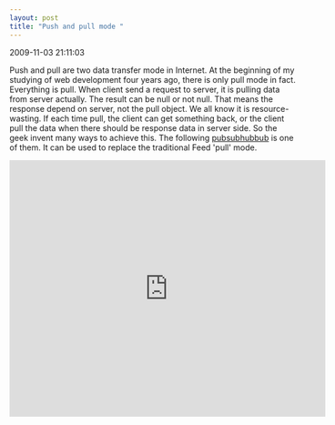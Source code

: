```yaml
---
layout: post
title: "Push and pull mode "
---
```


<p class='meta'>2009-11-03 21:11:03</p>

Push and pull are two data transfer mode in Internet. At the beginning of my studying of web development four years ago, there is only pull mode in fact. Everything is pull. When client send a request to server, it is pulling data from server actually. The result can be null or not null.  That means the response depend on server, not the pull object. We all know it is resource-wasting. If each time pull, the client can get something back, or the client pull the data when there should be response data in server side. So the geek invent many ways to achieve this. The following <a href="http://code.google.com/p/pubsubhubbub/">pubsubhubbub</a> is one of them. It can be used to replace the traditional Feed 'pull' mode.

<iframe src="http://docs.google.com/present/embed?id=ajd8t6gk4mh2_34dvbpchfs&size=m" frameborder="0" width="555" height="451"></iframe>